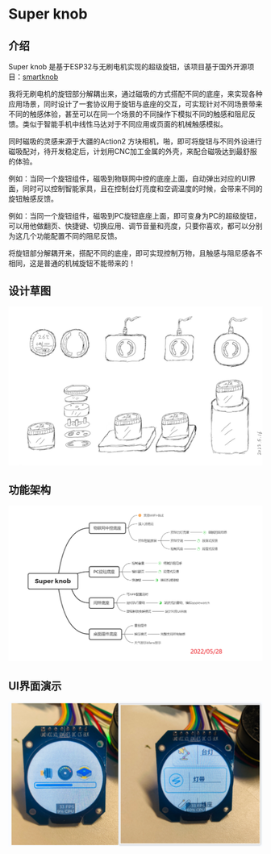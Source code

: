 # Super knob

## 介绍
Super knob 是基于ESP32与无刷电机实现的超级旋钮，该项目基于国外开源项目：[smartknob](https://github.com/scottbez1/smartknob)

我将无刷电机的旋钮部分解耦出来，通过磁吸的方式搭配不同的底座，来实现各种应用场景，同时设计了一套协议用于旋钮与底座的交互，可实现针对不同场景带来不同的触感体验，甚至可以在同一个场景的不同操作下模拟不同的触感和阻尼反馈。类似于智能手机中线性马达对于不同应用或页面的机械触感模拟。

同时磁吸的灵感来源于大疆的Action2 方块相机，啪，即可将旋钮与不同外设进行磁吸配对，待开发稳定后，计划用CNC加工金属的外壳，来配合磁吸达到最舒服的体验。

例如：当同一个旋钮组件，磁吸到物联网中控的底座上面，自动弹出对应的UI界面，同时可以控制智能家具，且在控制台灯亮度和空调温度的时候，会带来不同的旋钮触感反馈。

例如：当同一个旋钮组件，磁吸到PC旋钮底座上面，即可变身为PC的超级旋钮，可以用他做翻页、快捷键、切换应用、调节音量和亮度，只要你喜欢，都可以分别为这几个功能配置不同的阻尼反馈。

将旋钮部分解耦开来，搭配不同的底座，即可实现控制万物，且触感与阻尼感各不相同，这是普通的机械旋钮不能带来的！

## 设计草图

![my_plan_pic](Docs/images/my_plan_pic.jpg)

## 功能架构

![my_plan_pic](Docs/images/super_knod_xmind.png)

## UI界面演示

![ui_1](Docs/images/ui_3.png)


